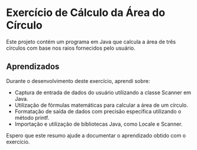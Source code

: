 # Exercício de Cálculo da Área do Círculo

Este projeto contém um programa em Java que calcula a área de três círculos com base nos raios fornecidos pelo usuário.

## Aprendizados

Durante o desenvolvimento deste exercício, aprendi sobre:

- Captura de entrada de dados do usuário utilizando a classe Scanner em Java.
- Utilização de fórmulas matemáticas para calcular a área de um círculo.
- Formatação de saída de dados com precisão específica utilizando o método printf.
- Importação e utilização de bibliotecas Java, como Locale e Scanner.

Espero que este resumo ajude a documentar o aprendizado obtido com o exercício.
